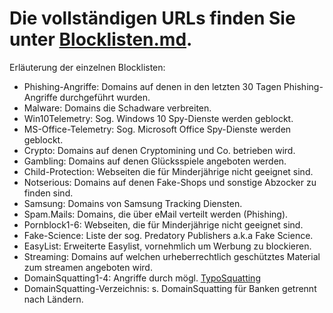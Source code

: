 # Die vollständigen URLs finden Sie unter <a href="./../Blocklisten.md">Blocklisten.md</a>.

Erläuterung der einzelnen Blocklisten:

* Phishing-Angriffe: Domains auf denen in den letzten 30 Tagen Phishing-Angriffe durchgeführt wurden.
* Malware: Domains die Schadware verbreiten.
* Win10Telemetry: Sog. Windows 10 Spy-Dienste werden geblockt.
* MS-Office-Telemetry: Sog. Microsoft Office Spy-Dienste werden geblockt.
* Crypto: Domains auf denen Cryptomining und Co. betrieben wird.
* Gambling: Domains auf denen Glücksspiele angeboten werden.
* Child-Protection: Webseiten die für Minderjährige nicht geeignet sind.
* Notserious: Domains auf denen Fake-Shops und sonstige Abzocker zu finden sind.
* Samsung: Domains von Samsung Tracking Diensten.
* Spam.Mails: Domains, die über eMail verteilt werden (Phishing).
* Pornblock1-6: Webseiten, die für Minderjährige nicht geeignet sind.
* Fake-Science: Liste der sog. Predatory Publishers a.k.a Fake Science.
* EasyList: Erweiterte Easylist, vornehmlich um Werbung zu blockieren.
* Streaming: Domains auf welchen urheberrechtlich geschütztes Material zum streamen angeboten wird.
* DomainSquatting1-4: Angriffe durch mögl. <a href="https://de.wikipedia.org/wiki/Typosquatting">TypoSquatting</a>
* DomainSquatting-Verzeichnis: s. DomainSquatting für Banken getrennt nach Ländern.
